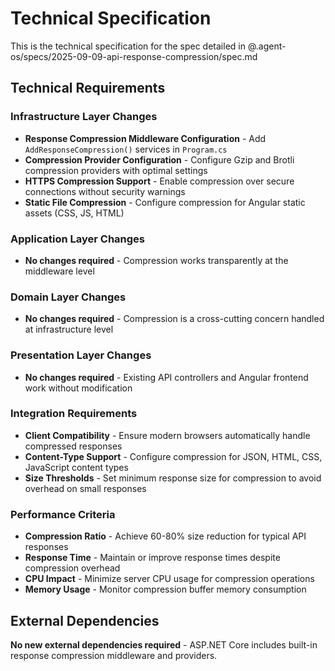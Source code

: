 # Technical Specification

This is the technical specification for the spec detailed in @.agent-os/specs/2025-09-09-api-response-compression/spec.md

## Technical Requirements

### Infrastructure Layer Changes
- **Response Compression Middleware Configuration** - Add `AddResponseCompression()` services in `Program.cs`
- **Compression Provider Configuration** - Configure Gzip and Brotli compression providers with optimal settings
- **HTTPS Compression Support** - Enable compression over secure connections without security warnings
- **Static File Compression** - Configure compression for Angular static assets (CSS, JS, HTML)

### Application Layer Changes
- **No changes required** - Compression works transparently at the middleware level

### Domain Layer Changes
- **No changes required** - Compression is a cross-cutting concern handled at infrastructure level

### Presentation Layer Changes
- **No changes required** - Existing API controllers and Angular frontend work without modification

### Integration Requirements
- **Client Compatibility** - Ensure modern browsers automatically handle compressed responses
- **Content-Type Support** - Configure compression for JSON, HTML, CSS, JavaScript content types
- **Size Thresholds** - Set minimum response size for compression to avoid overhead on small responses

### Performance Criteria
- **Compression Ratio** - Achieve 60-80% size reduction for typical API responses
- **Response Time** - Maintain or improve response times despite compression overhead
- **CPU Impact** - Minimize server CPU usage for compression operations
- **Memory Usage** - Monitor compression buffer memory consumption

## External Dependencies

**No new external dependencies required** - ASP.NET Core includes built-in response compression middleware and providers.